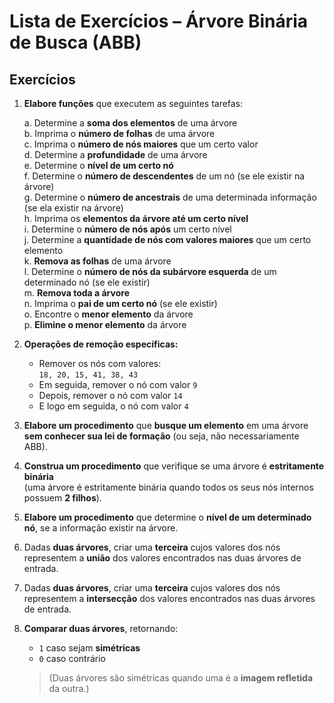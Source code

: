 # Lista de Exercícios – Árvore Binária de Busca (ABB)

## Exercícios

1. **Elabore funções** que executem as seguintes tarefas:

   a. Determine a **soma dos elementos** de uma árvore  
   b. Imprima o **número de folhas** de uma árvore  
   c. Imprima o **número de nós maiores** que um certo valor  
   d. Determine a **profundidade** de uma árvore  
   e. Determine o **nível de um certo nó**  
   f. Determine o **número de descendentes** de um nó (se ele existir na árvore)  
   g. Determine o **número de ancestrais** de uma determinada informação (se ela existir na árvore)  
   h. Imprima os **elementos da árvore até um certo nível**  
   i. Determine o **número de nós após** um certo nível  
   j. Determine a **quantidade de nós com valores maiores** que um certo elemento  
   k. **Remova as folhas** de uma árvore  
   l. Determine o **número de nós da subárvore esquerda** de um determinado nó (se ele existir)  
   m. **Remova toda a árvore**  
   n. Imprima o **pai de um certo nó** (se ele existir)  
   o. Encontre o **menor elemento** da árvore  
   p. **Elimine o menor elemento** da árvore

2. **Operações de remoção específicas:**

   - Remover os nós com valores:  
     `18, 20, 15, 41, 38, 43`  
   - Em seguida, remover o nó com valor `9`  
   - Depois, remover o nó com valor `14`  
   - E logo em seguida, o nó com valor `4`

3. **Elabore um procedimento** que **busque um elemento** em uma árvore **sem conhecer sua lei de formação** (ou seja, não necessariamente ABB).

4. **Construa um procedimento** que verifique se uma árvore é **estritamente binária**  
   (uma árvore é estritamente binária quando todos os seus nós internos possuem **2 filhos**).

5. **Elabore um procedimento** que determine o **nível de um determinado nó**, se a informação existir na árvore.

6. Dadas **duas árvores**, criar uma **terceira** cujos valores dos nós representem a **união** dos valores encontrados nas duas árvores de entrada.

7. Dadas **duas árvores**, criar uma **terceira** cujos valores dos nós representem a **intersecção** dos valores encontrados nas duas árvores de entrada.

8. **Comparar duas árvores**, retornando:
   - `1` caso sejam **simétricas**  
   - `0` caso contrário  
   > (Duas árvores são simétricas quando uma é a **imagem refletida** da outra.)
